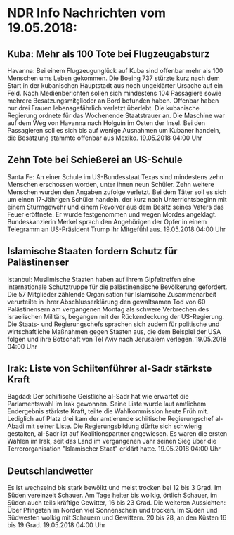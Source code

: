 # NDR Info Nachrichten vom 19.05.2018:


## Kuba: Mehr als 100 Tote bei Flugzeugabsturz
Havanna: Bei einem Flugzeugunglück auf Kuba sind offenbar mehr als 100 Menschen ums Leben gekommen. Die Boeing 737 stürzte kurz nach dem Start in der kubanischen Hauptstadt aus noch ungeklärter Ursache auf ein Feld. Nach Medienberichten sollen sich mindestens 104 Passagiere sowie mehrere Besatzungsmitglieder an Bord befunden haben. Offenbar haben nur drei Frauen lebensgefährlich verletzt überlebt. Die kubanische Regierung ordnete für das Wochenende Staatstrauer an. Die Maschine war auf dem Weg von Havanna nach Holguín im Osten der Insel. Bei den Passagieren soll es sich bis auf wenige Ausnahmen um Kubaner handeln, die Besatzung stammte offenbar aus Mexiko. 19.05.2018 04:00 Uhr 

## Zehn Tote bei Schießerei an US-Schule
Santa Fe: An einer Schule im US-Bundesstaat Texas sind mindestens zehn Menschen erschossen worden, unter ihnen neun Schüler. Zehn weitere Menschen wurden den Angaben zufolge verletzt. Bei dem Täter soll es sich um einen 17-Jährigen Schüler handeln, der kurz nach Unterrichtsbeginn mit einem Sturmgewehr und einem Revolver aus dem Besitz seines Vaters das Feuer eröffnete. Er wurde festgenommen und wegen Mordes angeklagt. Bundeskanzlerin Merkel sprach den Angehörigen der Opfer in einem Telegramm an US-Präsident Trump ihr Mitgefühl aus. 19.05.2018 04:00 Uhr 

## Islamische Staaten fordern Schutz für Palästinenser
Istanbul: Muslimische Staaten haben auf ihrem Gipfeltreffen eine internationale Schutztruppe für die palästinensische Bevölkerung gefordert. Die 57 Mitglieder zählende Organisation für Islamische Zusammenarbeit verurteilte in ihrer Abschlusserklärung den gewaltsamen Tod von 60 Palästinensern am vergangenen Montag als schwere Verbrechen des israelischen Militärs, begangen mit der Rückendeckung der US-Regierung. Die Staats- und Regierungschefs sprachen sich zudem für politische und wirtschaftliche Maßnahmen gegen Staaten aus, die dem Beispiel der USA folgen und ihre Botschaft von Tel Aviv nach Jerusalem verlegen. 19.05.2018 04:00 Uhr 

## Irak: Liste von Schiitenführer al-Sadr stärkste Kraft
Bagdad: Der schiitische Geistliche al-Sadr hat wie erwartet die Parlamentswahl im Irak gewonnen. Seine Liste wurde laut amtlichem Endergebnis stärkste Kraft, teilte die Wahlkommission heute Früh mit. Lediglich auf Platz drei kam der amtierende schiitische Regierungschef al-Abadi mit seiner Liste. Die Regierungsbildung dürfte sich schwierig gestalten, al-Sadr ist auf Koalitionspartner angewiesen. Es waren die ersten Wahlen im Irak, seit das Land im vergangenen Jahr seinen Sieg über die Terrororganisation "Islamischer Staat" erklärt hatte. 19.05.2018 04:00 Uhr 

## Deutschlandwetter
Es ist wechselnd bis stark bewölkt und meist trocken bei 12 bis 3 Grad. Im Süden vereinzelt Schauer. Am Tage heiter bis wolkig, örtlich Schauer, im Süden auch teils kräftige Gewitter, 16 bis 23 Grad. Die weiteren Aussichten: Über Pfingsten im Norden viel Sonnenschein und trocken. Im Süden und Südwesten wolkig mit Schauern und Gewittern. 20 bis 28, an den Küsten 16 bis 19 Grad. 19.05.2018 04:00 Uhr 

